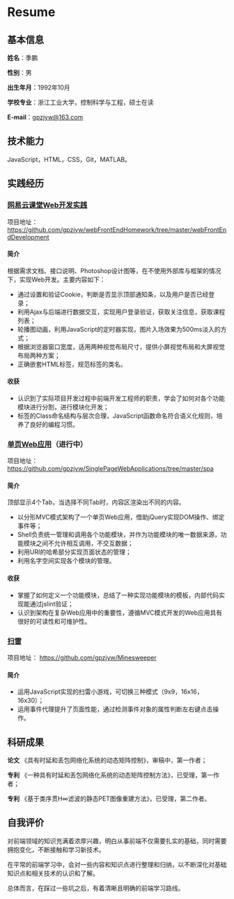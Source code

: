 # **Resume**

## 基本信息

**姓名**：季鹏

**性别**：男

**出生年月**：1992年10月

**学校专业**：浙江工业大学，控制科学与工程，硕士在读

**E-mail**：gpzjyw@163.com

## 技术能力

JavaScript，HTML，CSS，Git，MATLAB。

## 实践经历

### [网易云课堂Web开发实践](https://github.com/gpzjyw/webFrontEndHomework/tree/master/webFrontEndDevelopment)
项目地址： https://github.com/gpzjyw/webFrontEndHomework/tree/master/webFrontEndDevelopment

#### **简介**

根据需求文档、接口说明、Photoshop设计图等，在不使用外部库与框架的情况下，实现Web开发。主要内容如下：

- 通过设置和验证Cookie，判断是否显示顶部通知条，以及用户是否已经登录；
- 利用Ajax与后端进行数据交互，实现用户登录验证，获取关注信息，获取课程列表；
- 轮播图动画，利用JavaScript的定时器实现，图片入场效果为500ms淡入的方式；
- 根据浏览器窗口宽度，适用两种视觉布局尺寸，提供小屏视觉布局和大屏视觉布局两种方案；
- 正确嵌套HTML标签，规范标签的类名。

#### **收获**

- 认识到了实际项目开发过程中前端开发工程师的职责，学会了如何对各个功能模块进行分割，进行模块化开发；
- 标签的Class命名结构与层次合理，JavaScript函数命名符合语义化规则，培养了良好的编程习惯。

### [单页Web应用](https://github.com/gpzjyw/SinglePageWebApplications/tree/master/spa)（进行中）
项目地址： https://github.com/gpzjyw/SinglePageWebApplications/tree/master/spa

#### **简介**

顶部显示4个Tab，当选择不同Tab时，内容区渲染出不同的内容。

- 以分形MVC模式架构了一个单页Web应用，借助jQuery实现DOM操作、绑定事件等；
- Shell负责统一管理和调用各个功能模块，并作为功能模块的唯一数据来源，功能模块之间不允许相互调用，不交互数据；
- 利用URI的哈希部分实现页面状态的管理；
- 利用名字空间实现各个模块的管理。

#### **收获**

- 掌握了如何定义一个功能模块，总结了一种实现功能模块的模板，内部代码实现能通过jslint验证；
- 认识到架构在复杂Web应用中的重要性，遵循MVC模式开发的Web应用具有很好的可读性和可维护性。

### [扫雷](https://github.com/gpzjyw/Minesweeper)
项目地址： https://github.com/gpzjyw/Minesweeper

#### **简介**

- 运用JavaScript实现的扫雷小游戏，可切换三种模式（9x9，16x16，16x30）；
- 运用事件代理提升了页面性能，通过检测事件对象的属性判断左右键点击操作。

## 科研成果

**论文** 《具有时延和丢包网络化系统的动态矩阵控制》，审稿中，第一作者；

**专利** 《一种具有时延和丢包网络化系统的动态矩阵控制方法》，已受理，第一作者；

**专利** 《基于类序贯H∞滤波的静态PET图像重建方法》，已受理，第二作者。

## 自我评价

对前端领域的知识充满着浓厚兴趣，明白从事前端不仅需要扎实的基础，同时需要拥抱变化，不断接触和学习新技术。

在平常的前端学习中，会对一些内容和知识点进行整理和归纳，以不断深化对基础知识点和相关技术的认识和了解。

总体而言，在踩过一些坑之后，有着清晰且明确的前端学习路线。